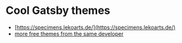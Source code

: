 # Cool Gatsby themes

* [https://specimens.lekoarts.de/](https://specimens.lekoarts.de/)
* [more free themes from the same developer](https://themes.lekoarts.de/)